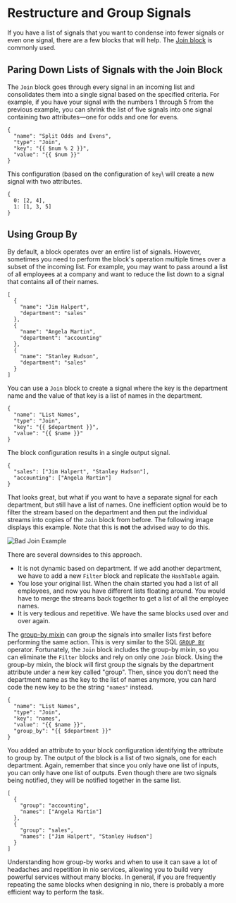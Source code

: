 # Restructure and Group Signals

If you have a list of signals that you want to condense into fewer signals or even one signal, there are a few blocks that will help. The [Join block](https://blocks.n.io/Join) is commonly used.  

## Paring Down Lists of Signals with the Join Block

The `Join` block goes through every signal in an incoming list and consolidates them into a single signal based on the specified criteria. For example, if you have your signal with the numbers 1 through 5 from the previous example, you can shrink the list of five signals into one signal containing two attributes—one for odds and one for evens.
```
{
  "name": "Split Odds and Evens",
  "type": "Join",
  "key": "{{ $num % 2 }}",
  "value": "{{ $num }}"
}
```

This configuration (based on the configuration of `key`\ will create a new signal with two attributes.
```
{
  0: [2, 4],
  1: [1, 3, 5]
}
```

## Using Group By

By default, a block operates over an entire list of signals. However, sometimes you need to perform the block's operation multiple times over a subset of the incoming list. For example, you may want to pass around a list of all employees at a company and want to reduce the list down to a signal that contains all of their names.
```
[
  {
    "name": "Jim Halpert",
    "department": "sales"
  },
  {
    "name": "Angela Martin",
    "department": "accounting"
  },
  {
    "name": "Stanley Hudson",
    "department": "sales"
  }
]
```
You can use a `Join` block to create a signal where the key is the department name and the value of that key is a list of names in the department.
```
{
  "name": "List Names",
  "type": "Join",
  "key": "{{ $department }}",
  "value": "{{ $name }}"
}
```

The block configuration results in a single output signal.
```
{
  "sales": ["Jim Halpert", "Stanley Hudson"],
  "accounting": ["Angela Martin"]
}
```

That looks great, but what if you want to have a separate signal for each department, but still have a list of names. One inefficient option would be to filter the stream based on the department and then put the individual streams into copies of the `Join` block from before. The following image displays this example. Note that this is **not** the advised way to do this.

![Bad Join Example](/img/bad-join.png)

There are several downsides to this approach.

* It is not dynamic based on department. If we add another department, we have to add a new `Filter` block and replicate the `HashTable` again.
* You lose your original list. When the chain started you had a list of all employees, and now you have different lists floating around. You would have to merge the streams back together to get a list of all the employee names.
* It is very tedious and repetitive. We have the same blocks used over and over again.

The [group-by mixin](https://github.com/niolabs/nio/tree/master/nio/block/mixins/group_by) can group the signals into smaller lists first before performing the same action. This is very similar to the SQL [`GROUP BY`](https://www.w3schools.com/sql/sql_groupby.asp) operator. Fortunately, the `Join` block includes the group-by mixin, so you can eliminate the `Filter` blocks and rely on only one `Join` block. Using the group-by mixin, the block will first group the signals by the department attribute under a new key called "group". Then, since you don't need the department name as the key to the list of names anymore, you can hard code the new key to be the string `"names"` instead.

```
{
  "name": "List Names",
  "type": "Join",
  "key": "names",
  "value": "{{ $name }}",
  "group_by": "{{ $department }}"
}
```

You added an attribute to your block configuration identifying the attribute to group by. The output of the block is a list of two signals, one for each department. Again, remember that since you only have one list of inputs, you can only have one list of outputs. Even though there are two signals being notified, they will be notified together in the same list.
```
[
  {
    "group": "accounting",
    "names": ["Angela Martin"]
  },
  {
    "group": "sales",
    "names": ["Jim Halpert", "Stanley Hudson"]
  }
]
```

Understanding how group-by works and when to use it can save a lot of headaches and repetition in nio services, allowing you to build very powerful services without many blocks. In general, if you are frequently repeating the same blocks when designing in nio, there is probably a more efficient way to perform the task.
